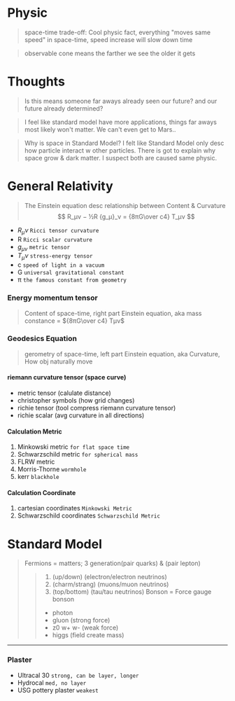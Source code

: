 
# Physic
> space-time trade-off: Cool physic fact, everything "moves same speed" in space-time, speed increase will slow down time

> observable cone means the farther we see the older it gets

# Thoughts
> Is this means someone far aways already seen our future? and our future already determined?

> I feel like standard model have more applications, things far aways most likely won't matter. We can't even get to Mars..

> Why is space in Standard Model? I felt like Standard Model only desc how particle interact w other particles. There is got to explain why space grow & dark matter. I suspect both are  caused same physic.
# General Relativity

> The Einstein equation desc relationship between Content & Curvature
$$
R_μν − ½R  {g_μ}_ν = {8πG\over c4} T_μν
$$

- $R_μν$ `Ricci tensor curvature`
- R `Ricci scalar curvature`
- ${g_μ}_ν$ `metric tensor`
- $T_μν$ `stress-energy tensor`
- c `speed of light in a vacuum`
- G `universal gravitational constant`
- π `the famous constant from geometry`

### Energy momentum tensor
> Content of space-time, right part Einstein equation, aka mass
    constance = ${8πG\over c4} Tμν$

### Geodesics Equation 
> gerometry of space-time, left part Einstein equation, aka Curvature, How obj naturally move

#### riemann curvature tensor (space curve)
  - metric tensor (calulate distance)
  - christopher symbols (how grid changes)
  - richie tensor (tool compress riemann curvature tensor)
  - richie scalar (avg curvature in all directions)


#### Calculation Metric
1. Minkowski metric `for flat space time`
2. Schwarzschild metric `for spherical mass`
3. FLRW metric
4. Morris-Thorne `wormhole`
5. kerr `blackhole`

#### Calculation Coordinate
1. cartesian coordinates `Minkowski Metric`
2. Schwarzschild coordinates `Schwarzschild Metric`


# Standard Model

> Fermions = matters; 3 generation(pair quarks) & (pair lepton)
>>  1. (up/down) (electron/electron neutrinos)
>>  2. (charm/strang) (muons/muon neutrinos)
>>  3. (top/bottom) (tau/tau neutrinos)
> Bonson = Force
>>  gauge bonson
>>  - photon
>>  - gluon (strong force)
>>  - z0 w+ w- (weak force)
>>  - higgs (field create mass)

<hr />

### Plaster
- Ultracal 30 `strong, can be layer, longer`
- Hydrocal `med, no layer`
- USG pottery plaster `weakest`